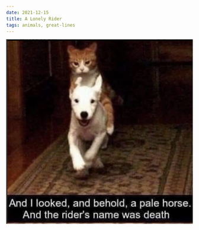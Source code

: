 ```yaml
---
date: 2021-12-15
title: A Lonely Rider
tags: animals, great-lines
---
```


![catridingdog](https://raw.githubusercontent.com/muneer78/muneer78.github.io/master/images/catridingdog.png)



